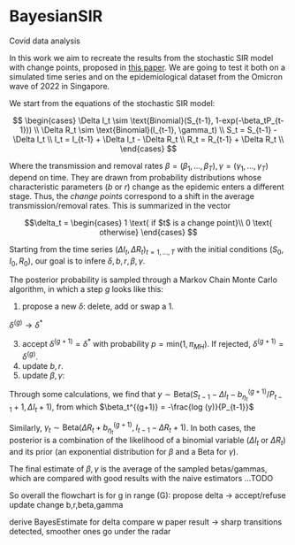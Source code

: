 # BayesianSIR
Covid data analysis

<!-- ![plot](./figures/SIR.png) -->

In this work we aim to recreate the results from the stochastic SIR model with change points, proposed in [this paper](https://www.nature.com/articles/s41598-022-25473-y#MOESM1). We are going to test it both on a simulated time series and on the epidemiological dataset from the Omicron wave of 2022 in Singapore. 

We start from the equations of the stochastic SIR model:

$$
\begin{cases}  \Delta I_t \sim \text{Binomial}(S_{t-1}, 1-exp(-\beta_tP_{t-1})) \\
  \Delta R_t \sim \text{Binomial}(I_{t-1}, \gamma_t) \\
  S_t = S_{t-1} - \Delta I_t \\
  I_t = I_{t-1} + \Delta I_t - \Delta R_t \\
  R_t = R_{t-1} + \Delta R_t \\
\end{cases}
$$

Where the transmission and removal rates $\beta = (\beta_1, ..., \beta_T), \gamma = (\gamma_1, ..., \gamma_T)$ depend on time. 
They are drawn from probability distributions whose characteristic parameters ($b$ or $r$) change as the epidemic enters a different stage. Thus, the *change points* correspond to a shift in the average transmission/removal rates. This is summarized in the vector 

$$\delta_t = 
\begin{cases}
1 \text{ if $t$ is a change point}\\
0 \text{ otherwise}
\end{cases} $$

Starting from the time series $(\Delta I_t, \Delta R_t)_{t=1,...,T}$ with the initial conditions $(S_0,I_0,R_0)$, our goal is to infere $\delta, b,r, \beta, \gamma$.

The posterior probability is sampled through a Markov Chain Monte Carlo algorithm, in which a step $g$ looks like this:

1. propose a new $\delta$: delete, add or swap a $1$.
   
  $\delta^{(g)} \rightarrow \delta^*$

3. accept $\delta^{(g+1)} = \delta^*$ with probability $p = \text{min}(1,\pi_{MH})$. If rejected, $\delta^{(g+1)} = \delta^{(g)}$. 
   <!-- pi_MH = TODO  this formula is probably not correct, since our delta estimator cannot predict non-drastic change points-->   
5. update $b,r$.
   <!-- b,r ~ some Gamma function -->
7. update $\beta, \gamma$:
   
<!-- $$ y \sim Beta(\Delta I_t + 1, S_{t-1} - \Delta I_t - \frac{b^{(g+1)}_{\eta_t^{(g+1)}}}{P_{t-1}} + 1) $$  then $\beta_t^{(g+1)} = -\frac{log (y)}{P_{t-1}}$ and similarly, -->
Through some calculations, we find that 
$y  \sim \text{Beta}(S_{t-1} - \Delta I_t - b_{\eta_t}^{(g+1)}/P_{t-1} +1, \Delta I_t + 1)$,
from which $\beta_t^{(g+1)} = -\frac{log (y)}{P_{t-1}}$

Similarly, 
$\gamma_t \sim \text{Beta}(\Delta R_t+b_{\eta_t}^{(g+1)}, I_{t-1}-\Delta R_t+1)$. 
In both cases, the posterior is a combination of the likelihood of a binomial variable ($\Delta I_t$ or $\Delta R_t$) and its prior (an exponential distribution for $\beta$ and a Beta for $\gamma$).

The final estimate of $\beta, \gamma$ is the average of the sampled betas/gammas, which are compared with good results with the naive estimators ...TODO

So overall the flowchart is 
  for g in range (G): <!-- after burnin, include thinning -->
    propose delta -> accept/refuse
    update change b,r,beta,gamma

  derive BayesEstimate for delta
  compare w paper result
    -> sharp transitions detected, smoother ones go under the radar
    




